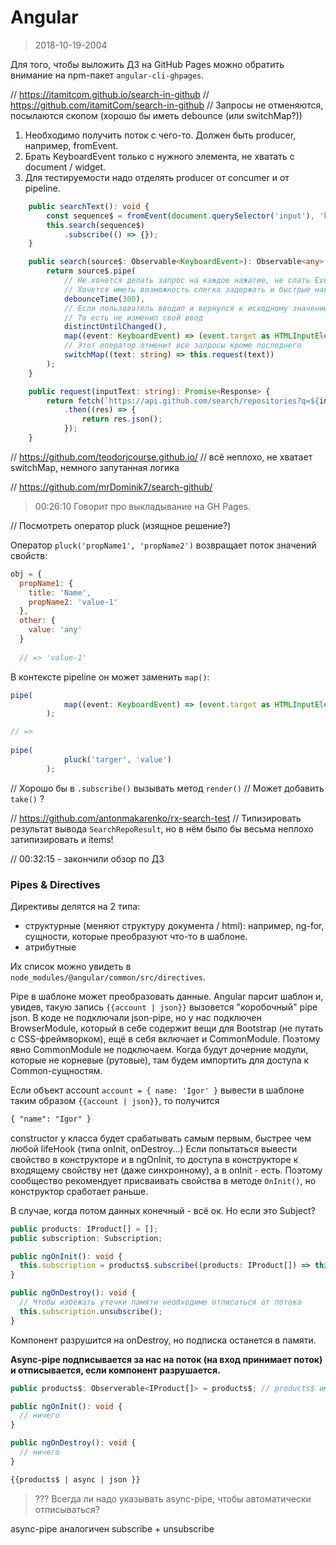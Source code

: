 # Angular

> 2018-10-19-2004  

Для того, чтобы выложить ДЗ на GitHub Pages можно обратить внимание на npm-пакет `angular-cli-ghpages`.

// https://itamitcom.github.io/search-in-github
// https://github.com/itamitCom/search-in-github
// Запросы не отменяются, посылаются скопом (хорошо бы иметь debounce (или switchMap?))

1. Необходимо получить поток с чего-то. Должен быть producer, например, fromEvent.
2. Брать KeyboardEvent только с нужного элемента, не хватать с document / widget.
3. Для тестируемости надо отделять producer от concumer и от pipeline.

```typescript
	public searchText(): void {
		const sequence$ = fromEvent(document.querySelector('input'), 'keyup');
		this.search(sequence$)
			.subscribe(() => {});
	}

	public search(source$: Observable<KeyboardEvent>): Observable<any> {
		return source$.pipe(
			// Не хочется делать запрос на каждое нажатие, не слать Event
			// Хочется иметь возможность слегка задержать и быстрые нажатия отложить
			debounceTime(300),
			// Если пользователь вводил и вернулся к исходному значению
			// То есть не изменил свой ввод
			distinctUntilChanged(),
			map((event: KeyboardEvent) => (event.target as HTMLInputElement).value),
			// Этот оператор отменит все запросы кроме последнего
			switchMap((text: string) => this.request(text))
		);
	}

	public request(inputText: string): Promise<Response> {
		return fetch(`https://api.github.com/search/repositories?q=${inputText}`)
			.then((res) => {
				return res.json();
			});
	} 
```

// https://github.com/teodorjcourse.github.io/
// всё неплохо, не хватает switchMap, немного запутанная логика

// https://github.com/mrDominik7/search-github/

> 00:26:10 Говорит про выкладывание на GH Pages.

// Посмотреть оператор pluck (изящное решение?)

Оператор `pluck('propName1', 'propName2')` возвращает поток значений свойств:
```javascript
obj = {
  propName1: {
    title: 'Name',
    propName2: 'value-1'
  },
  other: {
    value: 'any'
  }
  
  // => 'value-1'
```
В контексте pipeline он может заменить `map()`:

```typescript
pipe(
			map((event: KeyboardEvent) => (event.target as HTMLInputElement).value)
		);

// =>
    
pipe(
			pluck('targer', 'value')
		);
```
// Хорошо бы в `.subscribe()` вызывать метод `render()`
// Может добавить `take()` ?

// https://github.com/antonmakarenko/rx-search-test
// Типизировать результат вывода `SearchRepoResult`, но в нём было бы весьма неплохо затипизировать и items!

// 00:32:15 - закончили обзор по ДЗ

### Pipes & Directives

Директивы делятся на 2 типа:
- структурные (меняют структуру документа / html): например, ng-for, сущности, которые преобразуют что-то в шаблоне.
- атрибутные

Их список можно увидеть в `node_modules/@angular/common/src/directives`.

Pipe в шаблоне может преобразовать данные. Angular парсит шаблон и, увидев, такую запись `{{account | json}}` вызовется "коробочный" pipe json.
В коде не подключали json-pipe, но у нас подключен BrowserModule, который в себе содержит вещи для Bootstrap (не путать с CSS-фреймворком), ещё в себя включает и CommonModule. Поэтому явно CommonModule не подключаем. Когда будут дочерние модули, которые не корневые (рутовые), там будем импортить для доступа к Common-сущностям.

Если объект account `account = { name: 'Igor' }` вывести в шаблоне таким образом `{{account | json}}`, то получится 
```html
{ "name": "Igor" }
```

constructor у класса будет срабатывать самым первым, быстрее чем любой lifeHook (типа onInit, onDestroy...)
Если попытаться вывести свойство в конструкторе и в ngOnInit, то доступа в конструкторе к входящему свойству нет (даже синхронному), а в onInit - есть.
Поэтому сообщество рекомендует присваивать свойства в методе `OnInit()`, но конструктор сработает раньше.

В случае, когда потом данных конечный - всё ок. Но если это Subject?

```typescript
public products: IProduct[] = [];
public subscription: Subscription;

public ngOnInit(): void {
  this.subscription = products$.subscribe((products: IProduct[]) => this.products = products);
}

public ngOnDestroy(): void {
  // Чтобы избежать утечки памяти необходимо отписаться от потока
  this.subscription.unsubscribe();
}
```
Компонент разрушится на onDestroy, но подписка останется в памяти.  

**Async-pipe подписывается за нас на поток (на вход принимает поток) и отписывается, если компонент разрушается.**

```typescript
public products$: Observerable<IProduct[]> = products$; // products$ импортим из файла

public ngOnInit(): void {
  // ничего
}

public ngOnDestroy(): void {
  // ничего
}
```
```html
{{products$ | async | json }}
```

> ??? Всегда ли надо указывать async-pipe, чтобы автоматически отписываться?

async-pipe аналогичен subscribe + unsubscribe












